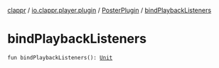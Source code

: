 [clappr](../../index.md) / [io.clappr.player.plugin](../index.md) / [PosterPlugin](index.md) / [bindPlaybackListeners](./bind-playback-listeners.md)

# bindPlaybackListeners

`fun bindPlaybackListeners(): `[`Unit`](https://kotlinlang.org/api/latest/jvm/stdlib/kotlin/-unit/index.html)